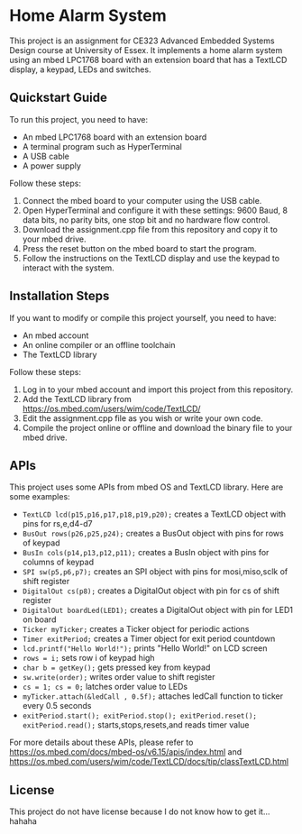 # Home Alarm System

This project is an assignment for CE323 Advanced Embedded Systems Design course at University of Essex. It implements a home alarm system using an mbed LPC1768 board with an extension board that has a TextLCD display, a keypad, LEDs and switches.

## Quickstart Guide

To run this project, you need to have:

- An mbed LPC1768 board with an extension board
- A terminal program such as HyperTerminal
- A USB cable
- A power supply

Follow these steps:

1. Connect the mbed board to your computer using the USB cable.
2. Open HyperTerminal and configure it with these settings: 9600 Baud, 8 data bits, no parity bits, one stop bit and no hardware flow control.
3. Download the assignment.cpp file from this repository and copy it to your mbed drive.
4. Press the reset button on the mbed board to start the program.
5. Follow the instructions on the TextLCD display and use the keypad to interact with the system.

## Installation Steps

If you want to modify or compile this project yourself, you need to have:

- An mbed account
- An online compiler or an offline toolchain
- The TextLCD library

Follow these steps:

1. Log in to your mbed account and import this project from this repository.
2. Add the TextLCD library from https://os.mbed.com/users/wim/code/TextLCD/
3. Edit the assignment.cpp file as you wish or write your own code.
4. Compile the project online or offline and download the binary file to your mbed drive.

## APIs

This project uses some APIs from mbed OS and TextLCD library. Here are some examples:

- `TextLCD lcd(p15,p16,p17,p18,p19,p20);` creates a TextLCD object with pins for rs,e,d4-d7
- `BusOut rows(p26,p25,p24);` creates a BusOut object with pins for rows of keypad
- `BusIn cols(p14,p13,p12,p11);` creates a BusIn object with pins for columns of keypad
- `SPI sw(p5,p6,p7);` creates an SPI object with pins for mosi,miso,sclk of shift register
- `DigitalOut cs(p8);` creates a DigitalOut object with pin for cs of shift register
- `DigitalOut boardLed(LED1);` creates a DigitalOut object with pin for LED1 on board
- `Ticker myTicker;` creates a Ticker object for periodic actions
- `Timer exitPeriod;` creates a Timer object for exit period countdown
- `lcd.printf("Hello World!");` prints "Hello World!" on LCD screen
- `rows = i;` sets row i of keypad high 
- `char b = getKey();` gets pressed key from keypad 
- `sw.write(order);` writes order value to shift register 
- `cs = 1; cs = 0;` latches order value to LEDs 
- `myTicker.attach(&ledCall , 0.5f);` attaches ledCall function to ticker every 0.5 seconds 
- `exitPeriod.start(); exitPeriod.stop(); exitPeriod.reset(); exitPeriod.read();`
starts,stops,resets,and reads timer value 

For more details about these APIs, please refer to https://os.mbed.com/docs/mbed-os/v6.15/apis/index.html and https://os.mbed.com/users/wim/code/TextLCD/docs/tip/classTextLCD.html

## License

This project do not have license because I do not know how to get it... hahaha

